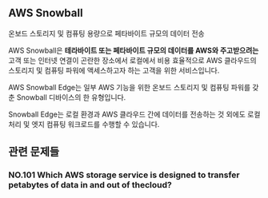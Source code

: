 ## AWS Snowball

온보드 스토리지 및 컴퓨팅 용량으로 페타바이트 규모의 데이터 전송

AWS Snowball은 **테라바이트 또는 페타바이트 규모의 데이터를 AWS와 주고받으려는** 고객 또는 인터넷 연결이 곤란한 장소에서 로컬에서 비용 효율적으로 AWS 클라우드의 스토리지 및 컴퓨팅 파워에 액세스하고자 하는 고객을 위한 서비스입니다.

AWS Snowball Edge는 일부 AWS 기능을 위한 온보드 스토리지 및 컴퓨팅 파워를 갖춘 Snowball 디바이스의 한 유형입니다.

Snowball Edge는 로컬 환경과 AWS 클라우드 간에 데이터를 전송하는 것 외에도 로컬 처리 및 엣지 컴퓨팅 워크로드를 수행할 수 있습니다.

## 관련 문제들

### NO.101 Which AWS storage service is designed to transfer petabytes of data in and out of thecloud?
